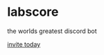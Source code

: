 # labscore

the worlds greatest discord bot

[invite today](https://discord.com/oauth2/authorize?client_id=682654466453012553&permissions=412317247552&scope=bot+applications.commands)